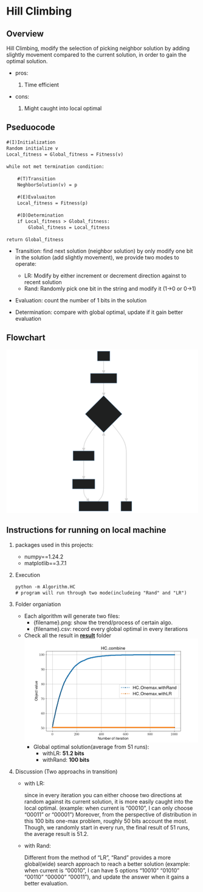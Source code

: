 # Hill Climbing

## Overview

Hill Climbing, modify the selection of picking neighbor solution by adding slightly movement compared to the current solution, in order to gain the optimal solution.

- pros:
    1. Time efficient

- cons:
    1. Might caught into local optimal

## Pseduocode

```shell
#(I)Initialization
Random initialize v
Local_fitness = Global_fitness = Fitness(v) 

while not met termination condition:

    #(T)Transition
    NeghborSolution(v) = p

    #(E)Evaluaiton
    Local_fitness = Fitness(p)

    #(D)Determination
    if Local_fitness > Global_fitness:
        Global_fitness = Local_fitness

return Global_fitness
```

- Transition: find next solution (neighbor solution) by only modify one bit in the solution (add slightly movement), we provide two modes to operate:
  - LR: Modify by either increment or decrement direction against to recent solution
  - Rand: Randomly pick one bit in the string and modify it (1->0 or 0->1)

- Evaluation: count the number of 1 bits in the solution
- Determination: compare with global optimal, update if it gain better evaluation

## Flowchart

![Flowchart](./TED_flowchart.svg)

## Instructions for running on local machine

1. packages used in this projects:

    - numpy==1.24.2
    - matplotlib==3.7.1

2. Execution

    ```shell
    python -m Algorithm.HC
    # program will run through two mode(includeing "Rand" and "LR")
    ```

3. Folder organiation

    - Each algorithm will generate two files:
        - {filename}.png: show the trend/process of certain algo.
        - {filename}.csv: record every global optimal in every iterations
    - Check all the result in [**result**](../result/) folder
        ![result for hill climbing with combined](../result/HC_combine.png)
        - Global optimal solution(average from 51 runs):
            - withLR: **51.2 bits**
            - withRand: **100 bits**

4. Discussion (Two approachs in transition)
    - with LR:

        since in every iteration you can either choose two directions at random against its current solution, it is more easily caught into the local optimal. (example: when current is “00010”, I can only choose “00011” or “00001”) Moreover, from the perspective of distribution in this 100 bits one-max problem, roughly 50 bits account the most. Though, we randomly start in every run, the final result of 51 runs, the average result is 51.2.

    - with Rand:

        Different from the method of “LR”, “Rand” provides a more global(wide) search approach to reach a better solution (example: when current is “00010”, I can have 5 options “10010” “01010” “00110” “00000” “00011”), and update the answer when it gains a better evaluation.
